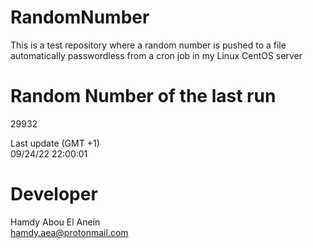 # RandomNumber    
This is a test repository where a random number is pushed to a file automatically passwordless from a cron job in my Linux CentOS server    
# Random Number of the last run   
29932
      
Last update (GMT +1)    
09/24/22 22:00:01
# Developer    
Hamdy Abou El Anein   
hamdy.aea@protonmail.com
